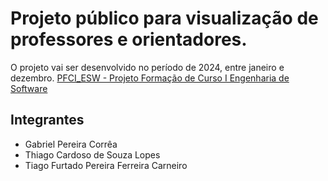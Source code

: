 # Projeto público para visualização de professores e orientadores.
O projeto vai ser desenvolvido no período de 2024, entre janeiro e dezembro.
[PFCI_ESW - Projeto Formação de Curso I Engenharia de Software](https://github.com/spot-on-tracker/.github/tree/main/PFCI_ESW)
## Integrantes
* Gabriel Pereira Corrêa
* Thiago Cardoso de Souza Lopes
* Tiago Furtado Pereira Ferreira Carneiro
<!--

**Here are some ideas to get you started:**

🙋‍♀️ A short introduction - what is your organization all about?
🌈 Contribution guidelines - how can the community get involved?
👩‍💻 Useful resources - where can the community find your docs? Is there anything else the community should know?
🍿 Fun facts - what does your team eat for breakfast?
🧙 Remember, you can do mighty things with the power of [Markdown](https://docs.github.com/github/writing-on-github/getting-started-with-writing-and-formatting-on-github/basic-writing-and-formatting-syntax)
-->
